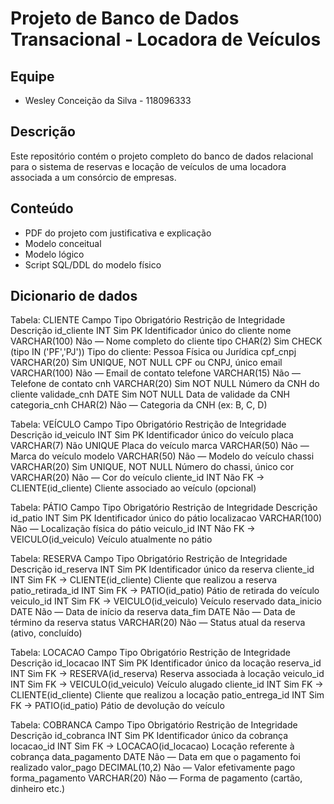 # Projeto de Banco de Dados Transacional - Locadora de Veículos

## Equipe
- Wesley Conceição da Silva - 118096333

## Descrição
Este repositório contém o projeto completo do banco de dados relacional para o sistema de reservas e locação de veículos de uma locadora associada a um consórcio de empresas.

## Conteúdo
- PDF do projeto com justificativa e explicação
- Modelo conceitual 
- Modelo lógico 
- Script SQL/DDL do modelo físico
## Dicionario de dados
Tabela: CLIENTE
Campo
Tipo
Obrigatório
Restrição de Integridade
Descrição
id_cliente
INT
Sim
PK
Identificador único do cliente
nome
VARCHAR(100)
Não
—
Nome completo do cliente
tipo
CHAR(2)
Sim
CHECK (tipo IN ('PF','PJ'))
Tipo do cliente: Pessoa Física ou Jurídica
cpf_cnpj
VARCHAR(20)
Sim
UNIQUE, NOT NULL
CPF ou CNPJ, único
email
VARCHAR(100)
Não
—
Email de contato
telefone
VARCHAR(15)
Não
—
Telefone de contato
cnh
VARCHAR(20)
Sim
NOT NULL
Número da CNH do cliente
validade_cnh
DATE
Sim
NOT NULL
Data de validade da CNH
categoria_cnh
CHAR(2)
Não
—
Categoria da CNH (ex: B, C, D)


Tabela: VEÍCULO
Campo
Tipo
Obrigatório
Restrição de Integridade
Descrição
id_veiculo
INT
Sim
PK
Identificador único do veículo
placa
VARCHAR(7)
Não
UNIQUE
Placa do veículo
marca
VARCHAR(50)
Não
—
Marca do veículo
modelo
VARCHAR(50)
Não
—
Modelo do veículo
chassi
VARCHAR(20)
Sim
UNIQUE, NOT NULL
Número do chassi, único
cor
VARCHAR(20)
Não
—
Cor do veículo
cliente_id
INT
Não
FK → CLIENTE(id_cliente)
Cliente associado ao veículo (opcional)


Tabela: PÁTIO
Campo
Tipo
Obrigatório
Restrição de Integridade
Descrição
id_patio
INT
Sim
PK
Identificador único do pátio
localizacao
VARCHAR(100)
Não
—
Localização física do pátio
veiculo_id
INT
Não
FK → VEICULO(id_veiculo)
Veículo atualmente no pátio


Tabela: RESERVA
Campo
Tipo
Obrigatório
Restrição de Integridade
Descrição
id_reserva
INT
Sim
PK
Identificador único da reserva
cliente_id
INT
Sim
FK → CLIENTE(id_cliente)
Cliente que realizou a reserva
patio_retirada_id
INT
Sim
FK → PATIO(id_patio)
Pátio de retirada do veículo
veiculo_id
INT
Sim
FK → VEICULO(id_veiculo)
Veículo reservado
data_inicio
DATE
Não
—
Data de início da reserva
data_fim
DATE
Não
—
Data de término da reserva
status
VARCHAR(20)
Não
—
Status atual da reserva (ativo, concluído)


Tabela: LOCACAO
Campo
Tipo
Obrigatório
Restrição de Integridade
Descrição
id_locacao
INT
Sim
PK
Identificador único da locação
reserva_id
INT
Sim
FK → RESERVA(id_reserva)
Reserva associada à locação
veiculo_id
INT
Sim
FK → VEICULO(id_veiculo)
Veículo alugado
cliente_id
INT
Sim
FK → CLIENTE(id_cliente)
Cliente que realizou a locação
patio_entrega_id
INT
Sim
FK → PATIO(id_patio)
Pátio de devolução do veículo

Tabela: COBRANCA
Campo
Tipo
Obrigatório
Restrição de Integridade
Descrição
id_cobranca
INT
Sim
PK
Identificador único da cobrança
locacao_id
INT
Sim
FK → LOCACAO(id_locacao)
Locação referente à cobrança
data_pagamento
DATE
Não
—
Data em que o pagamento foi realizado
valor_pago
DECIMAL(10,2)
Não
—
Valor efetivamente pago
forma_pagamento
VARCHAR(20)
Não
—
Forma de pagamento (cartão, dinheiro etc.)

